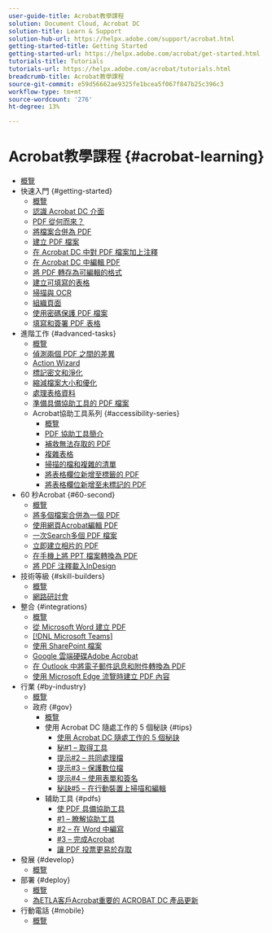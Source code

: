 ```yaml
---
user-guide-title: Acrobat教學課程
solution: Document Cloud, Acrobat DC
solution-title: Learn & Support
solution-hub-url: https://helpx.adobe.com/support/acrobat.html
getting-started-title: Getting Started
getting-started-url: https://helpx.adobe.com/acrobat/get-started.html
tutorials-title: Tutorials
tutorials-url: https://helpx.adobe.com/acrobat/tutorials.html
breadcrumb-title: Acrobat教學課程
source-git-commit: e59d56662ae9325fe1bcea5f067f847b25c396c3
workflow-type: tm+mt
source-wordcount: '276'
ht-degree: 13%

---
```



# Acrobat教學課程 {#acrobat-learning}

+ [概覽](overview.md)
+ 快速入門 {#getting-started}
   + [概覽](getting-started/getting-started-overview.md)
   + [認識 Acrobat DC 介面](getting-started/get-to-know-the-acrobat-dc-interface.md)
   + [PDF 從何而來？](getting-started/where-do-pdfs-come-from.md)
   + [將檔案合併為 PDF](getting-started/combine-to-pdf.md)
   + [建立 PDF 檔案](getting-started/create-pdf.md)
   + [在 Acrobat DC 中對 PDF 檔案加上注釋](getting-started/comment-on-pdf-files.md)
   + [在 Acrobat DC 中編輯 PDF](getting-started/edit-pdf.md)
   + [將 PDF 轉存為可編輯的格式](getting-started/export-pdf.md)
   + [建立可填寫的表格](getting-started/create-fillable-forms.md)
   + [掃描與 OCR](getting-started/scan-and-ocr.md)
   + [組織頁面](getting-started/organize.md)
   + [使用密碼保護 PDF 檔案](getting-started/password-protect.md)
   + [填寫和簽署 PDF 表格](getting-started/fill-and-sign.md)
+ 進階工作 {#advanced-tasks}
   + [概覽](advanced-tasks/advanced-tasks-overview.md)
   + [偵測兩個 PDF 之間的差異](advanced-tasks/compare.md)
   + [Action Wizard](advanced-tasks/action.md)
   + [標記密文和淨化](advanced-tasks/redact.md)
   + [縮減檔案大小和優化](advanced-tasks/reduce.md)
   + [處理表格資料](advanced-tasks/formdata.md)
   + [準備具備協助工具的 PDF 檔案](advanced-tasks/accessibility.md)
   + Acrobat協助工具系列 {#accessibility-series}
      + [概覽](advanced-tasks/accessibility-series.md)
      + [PDF 協助工具簡介](advanced-tasks/accessibilitysession1.md)
      + [補救無法存取的 PDF](advanced-tasks/accessibilitysession2.md)
      + [複雜表格](advanced-tasks/accessibilitysession3.md)
      + [掃描的檔和複雜的清單](advanced-tasks/accessibilitysession4.md)
      + [將表格欄位新增至標籤的 PDF](advanced-tasks/accessibilitysession5.md)
      + [將表格欄位新增至未標記的 PDF](advanced-tasks/accessibilitysession6.md)
+ 60 秒Acrobat {#60-second}
   + [概覽](60-second/60-second-overview.md)
   + [將多個檔案合併為一個 PDF](60-second/combine-to-one-pdf.md)
   + [使用網頁Acrobat編輯 PDF](60-second/edit.md)
   + [一次Search多個 PDF 檔案](60-second/search.md)
   + [立即建立相片的 PDF](60-second/photo.md)
   + [在手機上將 PPT 檔案轉換為 PDF](60-second/phone.md)
   + [將 PDF 注釋載入InDesign](60-second/indesign.md)
+ 技術等級 {#skill-builders}
   + [概覽](skill-builder/skill-builder-overview.md)
   + [網路研討會](skill-builder/skill-builder-webinars.md)
+ 整合 {#integrations}
   + [概覽](integrate/integrate-overview.md)
   + [從 Microsoft Word 建立 PDF](integrate/createfromword.md)
   + [[!DNL Microsoft Teams]](integrate/acrobatandteams.md)
   + [使用 SharePoint 檔案](integrate/acrobatandsp.md)
   + [Google 雲端硬碟Adobe Acrobat](integrate/acrobatandgoogle.md)
   + [在 Outlook 中將電子郵件訊息和附件轉換為 PDF](integrate/outlook.md)
   + [使用 Microsoft Edge 流覽時建立 PDF 內容](integrate/edge.md)
+ 行業 {#by-industry}
   + [概覽](industry/industry-overview.md)
   + 政府 {#gov}
      + [概覽](industry/gov/gov-overview.md)
      + 使用 Acrobat DC 隨處工作的 5 個秘訣 {#tips}
         + [使用 Acrobat DC 隨處工作的 5 個秘訣](industry/gov/5-tips-for-working-anywhere-with-acrobat-dc-for-government.md)
         + [秘#1 – 取得工具](industry/gov/get-your-tools.md)
         + [提示#2 – 共同處理檔](industry/gov/collaborate-on-documents.md)
         + [提示#3 – 保護數位檔](industry/gov/protect-digital-documents.md)
         + [提示#4 – 使用表單和簽名](industry/gov/work-with-forms-and-signatures.md)
         + [秘訣#5 – 在行動裝置上掃描和編輯](industry/gov/scan-and-edit-on-mobile.md)
      + 辅助工具 {#pdfs}
         + [使 PDF 具備協助工具](industry/gov/making-pdfs-accessible.md)
         + [#1 – 瞭解協助工具](industry/gov/understanding-accessibility.md)
         + [#2 – 在 Word 中編寫](industry/gov/authoring-in-word.md)
         + [#3 – 完成Acrobat](industry/gov/finishing-in-acrobat.md)
         + [讓 PDF 投票更易於存取](industry/gov/making-pdf-ballots-accessible.md)
+ 發展 {#develop}
   + [概覽](develop/develop-overview.md)
+ 部署 {#deploy}
   + [概覽](deploy/deploy-overview.md)
   + [為ETLA客戶Acrobat重要的 ACROBAT DC 產品更新](deploy/signentitlementchanges.md)
+ 行動電話 {#mobile}
   + [概覽](mobile/mobile-overview.md)